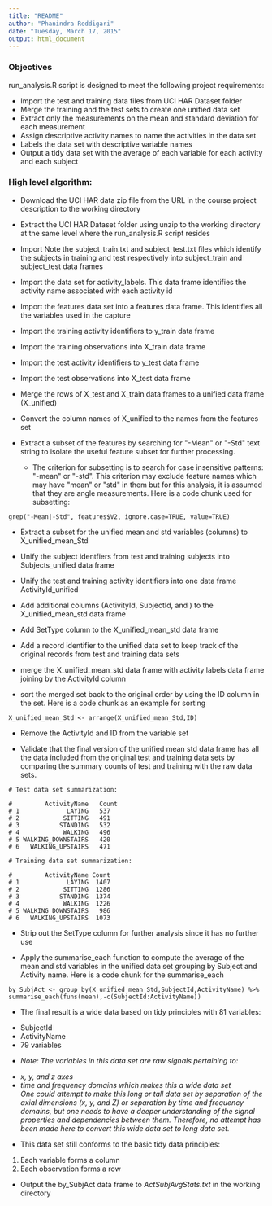```yaml
---
title: "README"
author: "Phanindra Reddigari"
date: "Tuesday, March 17, 2015"
output: html_document
---
```


### Objectives  

run_analysis.R script is designed to meet the following project requirements:  

* Import the test and training data files from UCI HAR Dataset folder
* Merge the training and the test sets to create one unified data set  
* Extract only the measurements on the mean and standard deviation for each measurement  
* Assign descriptive activity names to name the activities in the data set  
* Labels the data set with descriptive variable names  
* Output a tidy data set with the average of each variable for each activity and each subject  

### High level algorithm:  

* Download the UCI HAR data zip file from the URL in the course project description to the working directory  

* Extract the UCI HAR Dataset folder using unzip to the working directory at the same level where the run_analysis.R script resides  

* Import Note the subject\_train.txt and subject\_test.txt files which identify the subjects in training and test respectively into subject\_train and subject\_test data frames

* Import the data set for activity\_labels. This data frame identifies the activity name associated with each activity id  

* Import the features data set into a features data frame. This identifies all the variables used in the capture   

* Import the training activity identifiers to y_train data frame  

* Import the training observations into X_train data frame  

* Import the test activity identifiers to y\_test data frame  

* Import the test observations into X_test data frame  

* Merge the rows of X\_test and X\_train data frames to a unified data frame (X_unified)  

* Convert the column names of X_unified to the names from the features set  

* Extract a subset of the features by searching for "-Mean" or "-Std" text string to isolate the useful feature subset for further processing.  
    + The criterion for subsetting is to search for case insensitive patterns: "-mean" or "-std". This criterion may exclude feature names which may have "mean" or "std" in them but for this analysis, it is assumed that they are angle measurements. Here is a code chunk used for subsetting:  
    
```
grep("-Mean|-Std", features$V2, ignore.case=TRUE, value=TRUE)
```
* Extract a subset for the unified mean and std variables (columns) to X\_unified\_mean\_Std  

* Unify the subject identfiers from test and training subjects into Subjects\_unified data frame     

* Unify the test and training activity identifiers into one data frame ActivityId\_unified  

* Add additional columns (ActivityId, SubjectId, and ) to the X\_unified\_mean\_std data frame 

* Add SetType column to the X\_unified\_mean\_std data frame  

* Add a record identifier to the unified data set to keep track of the original records from test and training data sets   

* merge the X\_unified\_mean\_std data frame with activity labels data frame joining by the ActivityId column  

* sort the merged set back to the original order by using the ID column in the set. Here is a code chunk as an example for sorting 

```
X_unified_mean_Std <- arrange(X_unified_mean_Std,ID)  
```

* Remove the ActivityId and ID from the variable set  

* Validate that the final version of the unified mean std data frame has all the data included from the original test and training data sets by comparing the summary counts of test and training with the raw data sets. 

```
# Test data set summarization:

#         ActivityName   Count
# 1             LAYING   537
# 2            SITTING   491
# 3           STANDING   532
# 4            WALKING   496
# 5 WALKING_DOWNSTAIRS   420
# 6   WALKING_UPSTAIRS   471

# Training data set summarization:

#         ActivityName Count
# 1             LAYING  1407
# 2            SITTING  1286
# 3           STANDING  1374
# 4            WALKING  1226
# 5 WALKING_DOWNSTAIRS   986
# 6   WALKING_UPSTAIRS  1073
```

* Strip out the SetType column for further analysis since it has no further use  

* Apply the summarise\_each function to compute the average of the mean and std variables in the unified data set grouping by Subject and Activity name. Here is a code chunk for the summarise\_each
```
by_SubjAct <- group_by(X_unified_mean_Std,SubjectId,ActivityName) %>% summarise_each(funs(mean),-c(SubjectId:ActivityName))  
```

* The final result is a wide data based on tidy principles with 81 variables:  
+ SubjectId  
+ ActivityName  
+ 79 variables  

* _Note: The variables in this data set are raw signals pertaining to:_   
+ _x, y, and z axes_    
+ _time and frequency domains which makes this a wide data set_  
  _One could attempt to make this long or tall data set by separation of the axial dimensions (x, y, and Z) or separation by time and frequency domains, but one needs to have a deeper understanding of the signal properties and dependencies between them. Therefore, no attempt has been made here to convert this wide data set to long data set._    

* This data set still conforms to the basic tidy data principles:  
1. Each variable forms a column  
2. Each observation forms a row  

* Output the by_SubjAct data frame to _*ActSubjAvgStats.txt*_ in the working directory  
